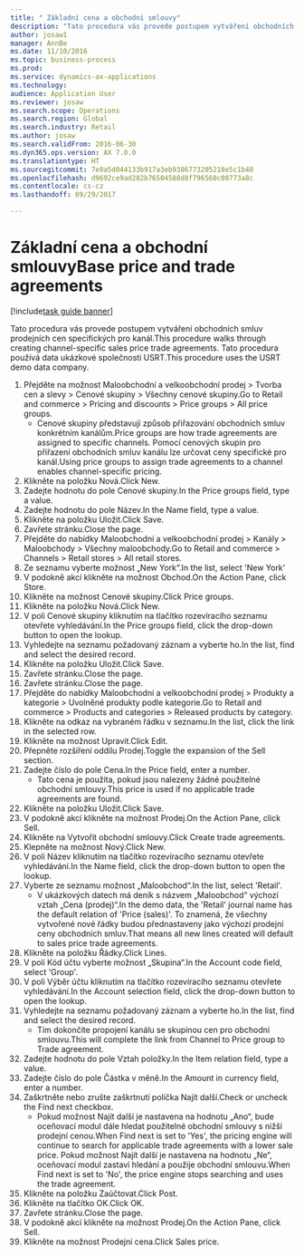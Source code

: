 ```yaml
--- 
title: " Základní cena a obchodní smlouvy"
description: "Tato procedura vás provede postupem vytváření obchodních smluv prodejních cen specifických pro kanál."
author: josaw1
manager: AnnBe
ms.date: 11/10/2016
ms.topic: business-process
ms.prod: 
ms.service: dynamics-ax-applications
ms.technology: 
audience: Application User
ms.reviewer: josaw
ms.search.scope: Operations
ms.search.region: Global
ms.search.industry: Retail
ms.author: josaw
ms.search.validFrom: 2016-06-30
ms.dyn365.ops.version: AX 7.0.0
ms.translationtype: HT
ms.sourcegitcommit: 7e0a5d044133b917a3eb9386773205218e5c1b40
ms.openlocfilehash: d9692ce9ad282b76504588d8f796560c00773a8c
ms.contentlocale: cs-cz
ms.lasthandoff: 09/29/2017

---
```

# <a name="base-price-and-trade-agreements"></a><span data-ttu-id="aabc6-103"> Základní cena a obchodní smlouvy</span><span class="sxs-lookup"><span data-stu-id="aabc6-103">Base price and trade agreements</span></span>

[!include[task guide banner](../includes/task-guide-banner.md)]

<span data-ttu-id="aabc6-104">Tato procedura vás provede postupem vytváření obchodních smluv prodejních cen specifických pro kanál.</span><span class="sxs-lookup"><span data-stu-id="aabc6-104">This procedure walks through creating channel-specific sales price trade agreements.</span></span> <span data-ttu-id="aabc6-105">Tato procedura používá data ukázkové společnosti USRT.</span><span class="sxs-lookup"><span data-stu-id="aabc6-105">This procedure uses the USRT demo data company.</span></span>

1. <span data-ttu-id="aabc6-106">Přejděte na možnost Maloobchodní a velkoobchodní prodej > Tvorba cen a slevy > Cenové skupiny > Všechny cenové skupiny.</span><span class="sxs-lookup"><span data-stu-id="aabc6-106">Go to Retail and commerce > Pricing and discounts > Price groups > All price groups.</span></span>
    * <span data-ttu-id="aabc6-107">Cenové skupiny představují způsob přiřazování obchodních smluv konkrétním kanálům.</span><span class="sxs-lookup"><span data-stu-id="aabc6-107">Price groups are how trade agreements are assigned to specific channels.</span></span> <span data-ttu-id="aabc6-108">Pomocí cenových skupin pro přiřazení obchodních smluv kanálu lze určovat ceny specifické pro kanál.</span><span class="sxs-lookup"><span data-stu-id="aabc6-108">Using price groups to assign trade agreements to a channel enables channel-specific pricing.</span></span>  
2. <span data-ttu-id="aabc6-109">Klikněte na položku Nová.</span><span class="sxs-lookup"><span data-stu-id="aabc6-109">Click New.</span></span>
3. <span data-ttu-id="aabc6-110">Zadejte hodnotu do pole Cenové skupiny.</span><span class="sxs-lookup"><span data-stu-id="aabc6-110">In the Price groups field, type a value.</span></span>
4. <span data-ttu-id="aabc6-111">Zadejte hodnotu do pole Název.</span><span class="sxs-lookup"><span data-stu-id="aabc6-111">In the Name field, type a value.</span></span>
5. <span data-ttu-id="aabc6-112">Klikněte na položku Uložit.</span><span class="sxs-lookup"><span data-stu-id="aabc6-112">Click Save.</span></span>
6. <span data-ttu-id="aabc6-113">Zavřete stránku.</span><span class="sxs-lookup"><span data-stu-id="aabc6-113">Close the page.</span></span>
7. <span data-ttu-id="aabc6-114">Přejděte do nabídky Maloobchodní a velkoobchodní prodej > Kanály > Maloobchody > Všechny maloobchody.</span><span class="sxs-lookup"><span data-stu-id="aabc6-114">Go to Retail and commerce > Channels > Retail stores > All retail stores.</span></span>
8. <span data-ttu-id="aabc6-115">Ze seznamu vyberte možnost „New York“.</span><span class="sxs-lookup"><span data-stu-id="aabc6-115">In the list, select 'New York'</span></span>
9. <span data-ttu-id="aabc6-116">V podokně akcí klikněte na možnost Obchod.</span><span class="sxs-lookup"><span data-stu-id="aabc6-116">On the Action Pane, click Store.</span></span>
10. <span data-ttu-id="aabc6-117">Klikněte na možnost Cenové skupiny.</span><span class="sxs-lookup"><span data-stu-id="aabc6-117">Click Price groups.</span></span>
11. <span data-ttu-id="aabc6-118">Klikněte na položku Nová.</span><span class="sxs-lookup"><span data-stu-id="aabc6-118">Click New.</span></span>
12. <span data-ttu-id="aabc6-119">V poli Cenové skupiny kliknutím na tlačítko rozevíracího seznamu otevřete vyhledávání.</span><span class="sxs-lookup"><span data-stu-id="aabc6-119">In the Price groups field, click the drop-down button to open the lookup.</span></span>
13. <span data-ttu-id="aabc6-120">Vyhledejte na seznamu požadovaný záznam a vyberte ho.</span><span class="sxs-lookup"><span data-stu-id="aabc6-120">In the list, find and select the desired record.</span></span>
14. <span data-ttu-id="aabc6-121">Klikněte na položku Uložit.</span><span class="sxs-lookup"><span data-stu-id="aabc6-121">Click Save.</span></span>
15. <span data-ttu-id="aabc6-122">Zavřete stránku.</span><span class="sxs-lookup"><span data-stu-id="aabc6-122">Close the page.</span></span>
16. <span data-ttu-id="aabc6-123">Zavřete stránku.</span><span class="sxs-lookup"><span data-stu-id="aabc6-123">Close the page.</span></span>
17. <span data-ttu-id="aabc6-124">Přejděte do nabídky Maloobchodní a velkoobchodní prodej > Produkty a kategorie > Uvolněné produkty podle kategorie.</span><span class="sxs-lookup"><span data-stu-id="aabc6-124">Go to Retail and commerce > Products and categories > Released products by category.</span></span>
18. <span data-ttu-id="aabc6-125">Klikněte na odkaz na vybraném řádku v seznamu.</span><span class="sxs-lookup"><span data-stu-id="aabc6-125">In the list, click the link in the selected row.</span></span>
19. <span data-ttu-id="aabc6-126">Klikněte na možnost Upravit.</span><span class="sxs-lookup"><span data-stu-id="aabc6-126">Click Edit.</span></span>
20. <span data-ttu-id="aabc6-127">Přepněte rozšíření oddílu Prodej.</span><span class="sxs-lookup"><span data-stu-id="aabc6-127">Toggle the expansion of the Sell section.</span></span>
21. <span data-ttu-id="aabc6-128">Zadejte číslo do pole Cena.</span><span class="sxs-lookup"><span data-stu-id="aabc6-128">In the Price field, enter a number.</span></span>
    * <span data-ttu-id="aabc6-129">Tato cena je použita, pokud jsou nalezeny žádné použitelné obchodní smlouvy.</span><span class="sxs-lookup"><span data-stu-id="aabc6-129">This price is used if no applicable trade agreements are found.</span></span>  
22. <span data-ttu-id="aabc6-130">Klikněte na položku Uložit.</span><span class="sxs-lookup"><span data-stu-id="aabc6-130">Click Save.</span></span>
23. <span data-ttu-id="aabc6-131">V podokně akcí klikněte na možnost Prodej.</span><span class="sxs-lookup"><span data-stu-id="aabc6-131">On the Action Pane, click Sell.</span></span>
24. <span data-ttu-id="aabc6-132">Klikněte na Vytvořit obchodní smlouvy.</span><span class="sxs-lookup"><span data-stu-id="aabc6-132">Click Create trade agreements.</span></span>
25. <span data-ttu-id="aabc6-133">Klepněte na možnost Nový.</span><span class="sxs-lookup"><span data-stu-id="aabc6-133">Click New.</span></span>
26. <span data-ttu-id="aabc6-134">V poli Název kliknutím na tlačítko rozevíracího seznamu otevřete vyhledávání.</span><span class="sxs-lookup"><span data-stu-id="aabc6-134">In the Name field, click the drop-down button to open the lookup.</span></span>
27. <span data-ttu-id="aabc6-135">Vyberte ze seznamu možnost „Maloobchod“.</span><span class="sxs-lookup"><span data-stu-id="aabc6-135">In the list, select 'Retail'.</span></span>
    * <span data-ttu-id="aabc6-136">V ukázkových datech má deník s názvem „Maloobchod“ výchozí vztah „Cena (prodej)“.</span><span class="sxs-lookup"><span data-stu-id="aabc6-136">In the demo data, the 'Retail' journal name has the default relation of 'Price (sales)'.</span></span> <span data-ttu-id="aabc6-137">To znamená, že všechny vytvořené nové řádky budou přednastaveny jako výchozí prodejní ceny obchodních smluv.</span><span class="sxs-lookup"><span data-stu-id="aabc6-137">That means all new lines created will default to sales price trade agreements.</span></span>  
28. <span data-ttu-id="aabc6-138">Klikněte na položku Řádky.</span><span class="sxs-lookup"><span data-stu-id="aabc6-138">Click Lines.</span></span>
29. <span data-ttu-id="aabc6-139">V poli Kód účtu vyberte možnost „Skupina“.</span><span class="sxs-lookup"><span data-stu-id="aabc6-139">In the Account code field, select 'Group'.</span></span>
30. <span data-ttu-id="aabc6-140">V poli Výběr účtu kliknutím na tlačítko rozevíracího seznamu otevřete vyhledávání.</span><span class="sxs-lookup"><span data-stu-id="aabc6-140">In the Account selection field, click the drop-down button to open the lookup.</span></span>
31. <span data-ttu-id="aabc6-141">Vyhledejte na seznamu požadovaný záznam a vyberte ho.</span><span class="sxs-lookup"><span data-stu-id="aabc6-141">In the list, find and select the desired record.</span></span>
    * <span data-ttu-id="aabc6-142">Tím dokončíte propojení kanálu se skupinou cen pro obchodní smlouvu.</span><span class="sxs-lookup"><span data-stu-id="aabc6-142">This will complete the link from Channel to Price group to Trade agreement.</span></span>  
32. <span data-ttu-id="aabc6-143">Zadejte hodnotu do pole Vztah položky.</span><span class="sxs-lookup"><span data-stu-id="aabc6-143">In the Item relation field, type a value.</span></span>
33. <span data-ttu-id="aabc6-144">Zadejte číslo do pole Částka v měně.</span><span class="sxs-lookup"><span data-stu-id="aabc6-144">In the Amount in currency field, enter a number.</span></span>
34. <span data-ttu-id="aabc6-145">Zaškrtněte nebo zrušte zaškrtnutí políčka Najít další.</span><span class="sxs-lookup"><span data-stu-id="aabc6-145">Check or uncheck the Find next checkbox.</span></span>
    * <span data-ttu-id="aabc6-146">Pokud možnost Najít další je nastavena na hodnotu „Ano“, bude oceňovací modul dále hledat použitelné obchodní smlouvy s nižší prodejní cenou.</span><span class="sxs-lookup"><span data-stu-id="aabc6-146">When Find next is set to 'Yes', the pricing engine will continue to search for applicable trade agreements with a lower sale price.</span></span> <span data-ttu-id="aabc6-147">Pokud možnost Najít další je nastavena na hodnotu „Ne“, oceňovací modul zastaví hledání a použije obchodní smlouvu.</span><span class="sxs-lookup"><span data-stu-id="aabc6-147">When Find next is set to 'No', the price engine stops searching and uses the trade agreement.</span></span>  
35. <span data-ttu-id="aabc6-148">Klikněte na položku Zaúčtovat.</span><span class="sxs-lookup"><span data-stu-id="aabc6-148">Click Post.</span></span>
36. <span data-ttu-id="aabc6-149">Klikněte na tlačítko OK.</span><span class="sxs-lookup"><span data-stu-id="aabc6-149">Click OK.</span></span>
37. <span data-ttu-id="aabc6-150">Zavřete stránku.</span><span class="sxs-lookup"><span data-stu-id="aabc6-150">Close the page.</span></span>
38. <span data-ttu-id="aabc6-151">V podokně akcí klikněte na možnost Prodej.</span><span class="sxs-lookup"><span data-stu-id="aabc6-151">On the Action Pane, click Sell.</span></span>
39. <span data-ttu-id="aabc6-152">Klikněte na možnost Prodejní cena.</span><span class="sxs-lookup"><span data-stu-id="aabc6-152">Click Sales price.</span></span>


